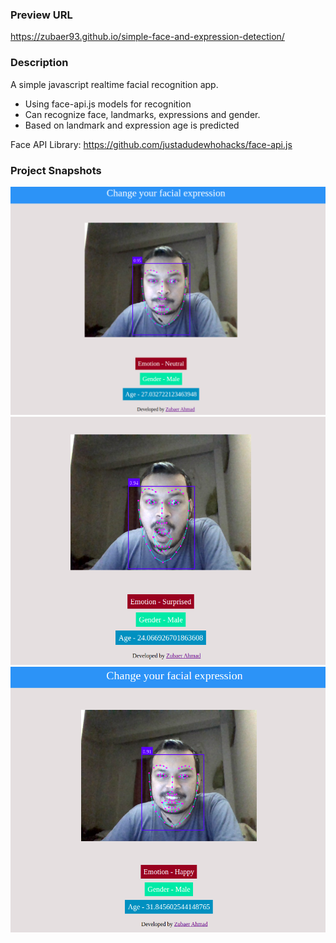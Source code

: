 ### Preview URL
https://zubaer93.github.io/simple-face-and-expression-detection/

### Description

A simple javascript realtime facial recognition app.

- Using face-api.js models for recognition
- Can recognize face, landmarks, expressions and gender.
- Based on landmark and expression age is predicted

Face API Library: https://github.com/justadudewhohacks/face-api.js

### Project Snapshots

![](images/snapshot_1.png)
![](images/snapshot_2.png)
![](images/snapshot_3.png)
